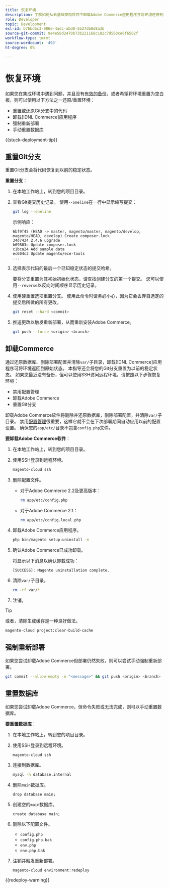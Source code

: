 ```yaml
---
title: 恢复环境
description: 了解如何从云基础架构项目中卸载Adobe Commerce应用程序并将环境还原到稳定状态。
role: Developer
topic: Development
exl-id: b76bd6c3-986e-4adc-abd0-5b27db0d8a3b
source-git-commit: 9e4e58d2470b73b221168c182c7d563ce6f6502f
workflow-type: tm+mt
source-wordcount: '493'
ht-degree: 0%

---
```


# 恢复环境

如果您在集成环境中遇到问题，并且没有[有效的备份](../storage/snapshots.md)，或者希望将环境重置为空白板，则可以使用以下方法之一还原/重置环境：

- 重置或还原Git分支中的代码
- 卸载[!DNL Commerce]应用程序
- 强制重新部署
- 手动重置数据库

{{stuck-deployment-tip}}

## 重置Git分支

重置Git分支会将代码恢复到以前的稳定状态。

**重置分支**：

1. 在本地工作站上，转到您的项目目录。

1. 查看Git提交历史记录。 使用`--oneline`在一行中显示缩写提交：

   ```bash
   git log --oneline
   ```

   示例响应：

   ```
   6bf9f45 (HEAD -> master, magento/master, magento/develop, magento/HEAD, develop) Create composer.lock
   34d7434 2.4.6 upgrade
   b69803c Update composer.lock
   c1bca24 Add sample data
   ec604c3 Update magento/ece-tools
   ...
   ```

1. 选择表示代码的最后一个已知稳定状态的提交哈希。

   要将分支重置为其初始初始化状态，请查找创建分支的第一个提交。 您可以使用`--reverse`以反向时间顺序显示历史记录。

1. 使用硬重置选项重置分支。 使用此命令时请务必小心，因为它会丢弃自选定的提交后所做的所有更改。

   ```bash
   git reset --hard <commit>
   ```

1. 推送更改以触发重新部署，从而重新安装Adobe Commerce。

   ```bash
   git push --force <origin> <branch>
   ```

## 卸载Commerce

通过还原数据库、删除部署配置并清除`var/`子目录，卸载[!DNL Commerce]应用程序可将环境返回到原始状态。 本指导还会将您的Git分支重置为以前的稳定状态。 如果您最近没有备份，但可以使用SSH访问远程环境，请按照以下步骤恢复环境：

- 禁用配置管理
- 卸载Adobe Commerce
- 重置Git分支

卸载Adobe Commerce软件将删除并还原数据库，删除部署配置，并清除`var/`子目录。 禁用[配置管理](../store/store-settings.md)很重要，这样它就不会在下次部署期间自动应用以前的配置设置。 确保您的`app/etc/`目录不包含`config.php`文件。

**要卸载Adobe Commerce软件**：

1. 在本地工作站上，转到您的项目目录。

1. 使用SSH登录到远程环境。

   ```bash
   magento-cloud ssh
   ```

1. 删除配置文件。
   - 对于Adobe Commerce 2.2及更高版本：

     ```bash
     rm app/etc/config.php
     ```

   - 对于Adobe Commerce 2.1：

     ```bash
     rm app/etc/config.local.php
     ```

1. 卸载Adobe Commerce应用程序。

   ```bash
   php bin/magento setup:uninstall -n
   ```

1. 确认Adobe Commerce已成功卸载。

   将显示以下消息以确认卸载成功：

   ```
   [SUCCESS]: Magento uninstallation complete.
   ```

1. 清除`var/`子目录。

   ```bash
   rm -rf var/*
   ```

1. 注销。

>[!TIP]
>
>或者，清除生成缓存是一种良好做法。
>
>```bash
>magento-cloud project:clear-build-cache
>```

## 强制重新部署

如果您尝试卸载Adobe Commerce但部署仍然失败，则可以尝试手动强制重新部署。

```bash
git commit --allow-empty -m "<message>" && git push <origin> <branch>
```

## 重置数据库

如果您尝试卸载Adobe Commerce，但命令失败或无法完成，则可以手动重置数据库。

**要重置数据库**：

1. 在本地工作站上，转到您的项目目录。

1. 使用SSH登录到远程环境。

   ```bash
   magento-cloud ssh
   ```

1. 连接到数据库。

   ```bash
   mysql -h database.internal
   ```

1. 删除`main`数据库。

   ```shell
   drop database main;
   ```

1. 创建空的`main`数据库。

   ```shell
   create database main;
   ```

1. 删除以下配置文件。

   - `config.php`
   - `config.php.bak`
   - `env.php`
   - `env.php.bak`

1. 注销并触发重新部署。

   ```bash
   magento-cloud environment:redeploy
   ```

{{redeploy-warning}}
